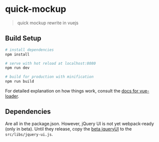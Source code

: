# quick-mockup

> quick mockup rewrite in vuejs

## Build Setup

``` bash
# install dependencies
npm install

# serve with hot reload at localhost:8080
npm run dev

# build for production with minification
npm run build
```

For detailed explanation on how things work, consult the [docs for vue-loader](http://vuejs.github.io/vue-loader).


## Dependencies
Are all in the package.json. However, jQuery UI is not yet webpack-ready (only in beta). Until they release, copy the [beta jqueryUI](http://blog.jqueryui.com/2016/04/jquery-ui-1-12-0-release-candidate-2/) to the `src/libs/jquery-ui.js`. 
